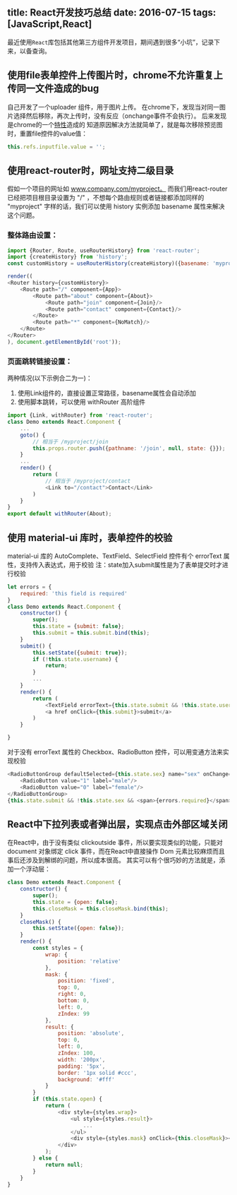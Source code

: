 title: React开发技巧总结
date: 2016-07-15
tags: [JavaScript,React]
---
最近使用`React`库包括其他第三方组件开发项目，期间遇到很多“小坑”，记录下来，以备查询。

## 使用file表单控件上传图片时，chrome不允许重复上传同一文件造成的bug

自己开发了一个uploader 组件，用于图片上传。
在chrome下，发现当对同一图片选择然后移除，再次上传时，没有反应（onchange事件不会执行）。
后来发现是chrome的一个[特性](http://stackoverflow.com/questions/9155136/chrome-file-upload-bug-on-change-event-wont-be-executed-twice-with-the-same-fi)造成的
知道原因解决方法就简单了，就是每次移除预览图时，重置file控件的value值：

```javascript
this.refs.inputfile.value = '';
```

## 使用react-router时，网址支持二级目录
假如一个项目的网址如 www.company.com/myproject。
而我们用react-router已经把项目根目录设置为 "/" ，不想每个路由规则或者链接都添加同样的 "myproject" 字样的话，我们可以使用 history 实例添加 basename 属性来解决这个问题。

### 整体路由设置：

```javascript
import {Router, Route, useRouterHistory} from 'react-router';
import {createHistory} from 'history';
const customHistory = useRouterHistory(createHistory)({basename: 'myproject'});

render((
<Router history={customHistory}>
    <Route path="/" component={App}>
        <Route path="about" component={About}>
            <Route path="join" component={Join}/>
            <Route path="contact" component={Contact}/>
        </Route>
        <Route path="*" component={NoMatch}/>
    </Route>
</Router>
), document.getElementById('root'));
```

### 页面跳转链接设置：
两种情况(以下示例合二为一)：
1. 使用Link组件的，直接设置正常路径，basename属性会自动添加
2. 使用脚本跳转，可以使用 withRouter 高阶组件

```javascript
import {Link, withRouter} from 'react-router';
class Demo extends React.Component {
    ...
    goto() {
        // 相当于 /myproject/join
        this.props.router.push({pathname: '/join', null, state: {}});
    }
    ...
    render() {
        return (
            // 相当于 /myproject/contact
            <Link to="/contact">Contact</Link>
        )
    }
}
export default withRouter(About);
```

## 使用 material-ui 库时，表单控件的校验
material-ui 库的 AutoComplete、TextField、SelectField 控件有个 errorText 属性，支持传入表达式，用于校验
注：state加入submit属性是为了表单提交时才进行校验

```javascript
let errors = {
    required: 'this field is required'
}
class Demo extends React.Component {
    constructor() {
        super();
        this.state = {submit: false};
        this.submit = this.submit.bind(this);
    }
    submit() {
        this.setState({submit: true});
        if (!this.state.username) {
            return;
        }
        ...
    }
    render() {
        return (
            <TextField errorText={this.state.submit && !this.state.username && errors.required} name="username" value={this.state.username} onChange={this.inputHandle}/>
            <a href onClick={this.submit}>submit</a>
        )
    }

}
```

对于没有 errorText 属性的 Checkbox、RadioButton 控件，可以用变通方法来实现校验

```javascript
<RadioButtonGroup defaultSelected={this.state.sex} name="sex" onChange={this.inputHandle}>
    <RadioButton value="1" label="male"/>
    <RadioButton value="0" label="female"/>
</RadioButtonGroup>
{this.state.submit && !this.state.sex && <span>{errors.required}</span>}
```

## React中下拉列表或者弹出层，实现点击外部区域关闭
在React中，由于没有类似 clickoutside 事件，所以要实现类似的功能，只能对 document 对象绑定 click 事件，而在React中直接操作 Dom 元素比较麻烦而且事后还涉及到解绑的问题，所以成本很高。
其实可以有个很巧妙的方法就是，添加一个浮动层：

```javascript
class Demo extends React.Component {
    constructor() {
        super();
        this.state = {open: false};
        this.closeMask = this.closeMask.bind(this);
    }
    closeMask() {
        this.setState({open: false});
    }
    render() {
        const styles = {
            wrap: {
                position: 'relative'
            },
            mask: {
                position: 'fixed',
                top: 0,
                right: 0,
                bottom: 0,
                left: 0,
                zIndex: 99
            },
            result: {
                position: 'absolute',
                top: 0,
                left: 0,
                zIndex: 100,
                width: '200px',
                padding: '5px',
                border: '1px solid #ccc',
                background: '#fff'
            }
        }
        if (this.state.open) {
            return (
                <div style={styles.wrap}>
                    <ul style={styles.result}>
                        ...
                    </ul>
                    <div style={styles.mask} onClick={this.closeMask}></div>
                </div>
            );
        } else {
            return null;
        }
    }
}
```
